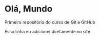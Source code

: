 # Olá, Mundo
 Primeiro repositório do curso de Git e GitHub

Essa linha eu adicionei diretamente no site
